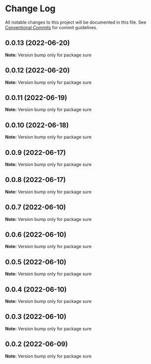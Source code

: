 # Change Log

All notable changes to this project will be documented in this file.
See [Conventional Commits](https://conventionalcommits.org) for commit guidelines.

## 0.0.13 (2022-06-20)

**Note:** Version bump only for package sure





## 0.0.12 (2022-06-20)

**Note:** Version bump only for package sure





## 0.0.11 (2022-06-19)

**Note:** Version bump only for package sure





## 0.0.10 (2022-06-18)

**Note:** Version bump only for package sure





## 0.0.9 (2022-06-17)

**Note:** Version bump only for package sure





## 0.0.8 (2022-06-17)

**Note:** Version bump only for package sure





## 0.0.7 (2022-06-10)

**Note:** Version bump only for package sure





## 0.0.6 (2022-06-10)

**Note:** Version bump only for package sure





## 0.0.5 (2022-06-10)

**Note:** Version bump only for package sure





## 0.0.4 (2022-06-10)

**Note:** Version bump only for package sure





## 0.0.3 (2022-06-10)

**Note:** Version bump only for package sure





## 0.0.2 (2022-06-09)

**Note:** Version bump only for package sure
